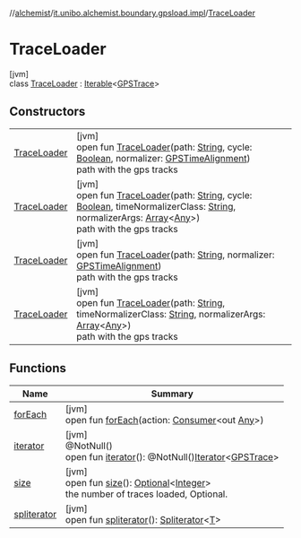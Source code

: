 //[alchemist](../../../index.md)/[it.unibo.alchemist.boundary.gpsload.impl](../index.md)/[TraceLoader](index.md)

# TraceLoader

[jvm]\
class [TraceLoader](index.md) : [Iterable](https://docs.oracle.com/javase/8/docs/api/java/lang/Iterable.html)<[GPSTrace](../../it.unibo.alchemist.model.interfaces/-g-p-s-trace/index.md)>

## Constructors

| | |
|---|---|
| [TraceLoader](-trace-loader.md) | [jvm]<br>open fun [TraceLoader](-trace-loader.md)(path: [String](https://docs.oracle.com/javase/8/docs/api/java/lang/String.html), cycle: [Boolean](https://kotlinlang.org/api/latest/jvm/stdlib/kotlin/-boolean/index.html), normalizer: [GPSTimeAlignment](../../it.unibo.alchemist.boundary.gpsload.api/-g-p-s-time-alignment/index.md))<br>path with the gps tracks |
| [TraceLoader](-trace-loader.md) | [jvm]<br>open fun [TraceLoader](-trace-loader.md)(path: [String](https://docs.oracle.com/javase/8/docs/api/java/lang/String.html), cycle: [Boolean](https://kotlinlang.org/api/latest/jvm/stdlib/kotlin/-boolean/index.html), timeNormalizerClass: [String](https://docs.oracle.com/javase/8/docs/api/java/lang/String.html), normalizerArgs: [Array](https://kotlinlang.org/api/latest/jvm/stdlib/kotlin/-array/index.html)<[Any](https://kotlinlang.org/api/latest/jvm/stdlib/kotlin/-any/index.html)>)<br>path with the gps tracks |
| [TraceLoader](-trace-loader.md) | [jvm]<br>open fun [TraceLoader](-trace-loader.md)(path: [String](https://docs.oracle.com/javase/8/docs/api/java/lang/String.html), normalizer: [GPSTimeAlignment](../../it.unibo.alchemist.boundary.gpsload.api/-g-p-s-time-alignment/index.md))<br>path with the gps tracks |
| [TraceLoader](-trace-loader.md) | [jvm]<br>open fun [TraceLoader](-trace-loader.md)(path: [String](https://docs.oracle.com/javase/8/docs/api/java/lang/String.html), timeNormalizerClass: [String](https://docs.oracle.com/javase/8/docs/api/java/lang/String.html), normalizerArgs: [Array](https://kotlinlang.org/api/latest/jvm/stdlib/kotlin/-array/index.html)<[Any](https://kotlinlang.org/api/latest/jvm/stdlib/kotlin/-any/index.html)>)<br>path with the gps tracks |

## Functions

| Name | Summary |
|---|---|
| [forEach](../../it.unibo.alchemist.expressions.implementations/-list-tree-node/index.md#-655675525%2FFunctions%2F-267951372) | [jvm]<br>open fun [forEach](../../it.unibo.alchemist.expressions.implementations/-list-tree-node/index.md#-655675525%2FFunctions%2F-267951372)(action: [Consumer](https://docs.oracle.com/javase/8/docs/api/java/util/function/Consumer.html)<out [Any](https://kotlinlang.org/api/latest/jvm/stdlib/kotlin/-any/index.html)>) |
| [iterator](iterator.md) | [jvm]<br>@NotNull()<br>open fun [iterator](iterator.md)(): @NotNull()[Iterator](https://docs.oracle.com/javase/8/docs/api/java/util/Iterator.html)<[GPSTrace](../../it.unibo.alchemist.model.interfaces/-g-p-s-trace/index.md)> |
| [size](size.md) | [jvm]<br>open fun [size](size.md)(): [Optional](https://docs.oracle.com/javase/8/docs/api/java/util/Optional.html)<[Integer](https://docs.oracle.com/javase/8/docs/api/java/lang/Integer.html)><br>the number of traces loaded, Optional. |
| [spliterator](../../it.unibo.alchemist.expressions.implementations/-list-tree-node/index.md#-677603448%2FFunctions%2F-267951372) | [jvm]<br>open fun [spliterator](../../it.unibo.alchemist.expressions.implementations/-list-tree-node/index.md#-677603448%2FFunctions%2F-267951372)(): [Spliterator](https://docs.oracle.com/javase/8/docs/api/java/util/Spliterator.html)<[T](../../it.unibo.alchemist.model.implementations.movestrategies.routing/-on-streets/index.md)> |
